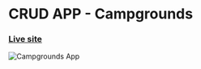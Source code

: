 # CRUD APP - Campgrounds
### [Live site](https://campgrounds-api.herokuapp.com)
![Campgrounds App](https://i.ibb.co/9rfBfW8/app.png)


